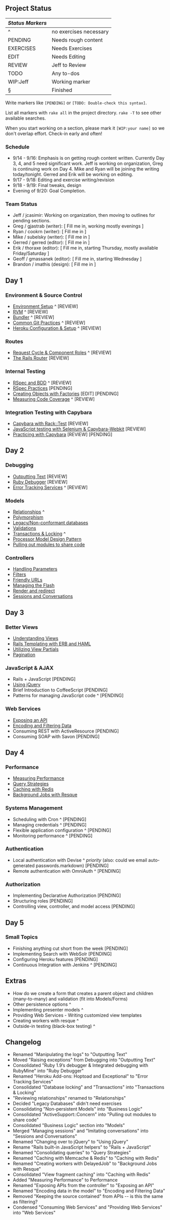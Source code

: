 ## Project Status

|         *Status Markers*          ||
| :-- | :--------------------------- |
|  ^  | no exercises necessary       |
|  PENDING   | Needs rough content   |
|  EXERCISES | Needs Exercises       |
|  EDIT      | Needs Editing         |
|  REVIEW    | Jeff to Review        |
|  TODO      | Any to-dos            |
|  WIP:Jeff  | Working marker        |
|  §         | Finished              |

Write markers like `[PENDING]` or `[TODO: Double-check this syntax]`.

List all markers with `rake all` in the project directory. `rake -T` to see other available searches.

When you start working on a section, please mark it `[WIP:your name]` so we don't overlap effort. Check-in early and often!

### Schedule

* 9/14 - 9/16: Emphasis is on getting rough content written. Currently Day 3, 4, and 5 need significant work. Jeff is working on organization, Greg is continuing work on Day 4. Mike and Ryan will be joining the writing today/tonight. Gerred and Erik will be working on editing.
* 9/17 - 9/18: Editing and exercise writing/revision
* 9/18 - 9/19: Final tweaks, design
* Evening of 9/20: Goal Completion.

### Team Status

* Jeff / jcasimir: Working on organization, then moving to outlines for pending sections.
* Greg / gjastrab (writer): [ Fill me in, working mostly evenings ]
* Ryan / cookrn (writer): [ Fill me in ]
* Mike / subelsky (writer): [ Fill me in ]
* Gerred / gerred (editor): [ Fill me in ]
* Erik / thoraxe (editor): [ Fill me in, starting Thursday, mostly available Friday/Saturday ]
* Geoff / gmassanek (editor): [ Fill me in, starting Wednesday ]
* Brandon / imathis (design): [ Fill me in ]

## Day 1

###	Environment & Source Control

* [Environment Setup](environment/environment.markdown) ^ [REVIEW]
* [RVM](environment/rvm.markdown) ^ [REVIEW]
* [Bundler](environment/bundler.markdown) ^ [REVIEW]
* [Common Git Practices](environment/git_strategy.markdown) ^ [REVIEW]
* [Heroku Configuration & Setup](environment/heroku.markdown) ^ [REVIEW]

###	Routes

* [Request Cycle & Component Roles](routes/request_cycle.markdown) ^ [REVIEW]
* [The Rails Router](routes/router.markdown) [REVIEW]

###	Internal Testing

* [RSpec and BDD](internal_testing/rspec_and_bdd.markdown) ^ [REVIEW]
* [RSpec Practices](internal_testing/rspec_practices.markdown) [PENDING]
* [Creating Objects with Factories](internal_testing/factories.markdown) [EDIT] [PENDING]
* [Measuring Code Coverage](internal_testing/code_coverage.markdown) ^ [REVIEW]

###	Integration Testing with Capybara

* [Capybara with Rack::Test](capybara/capybara_with_rack_test.markdown) [REVIEW]
* [JavaScript testing with Selenium & Capybara-Webkit](capybara/capybara_with_selenium_and_webkit.markdown) [REVIEW]
* [Practicing with Capybara](capybara/capybara_practice.markdown) [REVIEW] [PENDING]

## Day 2

###	Debugging

* [Outputting Text](debugging/outputting_text.markdown) [REVIEW]
* [Ruby Debugger](debugging/debugger.markdown) [REVIEW]
* [Error Tracking Services](debugging/error_services.markdown) ^ [REVIEW]

###	Models

* [Relationships](models/relationships.markdown) ^
* [Polymorphism](models/polymorphism.markdown)
* [Legacy/Non-conformant databases](models/legacy_databases.markdown)
* [Validations](models/validations.markdown)
* [Transactions & Locking](models/transactions.markdown) ^
* [Processor Model Design Pattern](models/processor_models.markdown)
* [Pulling out modules to share code](models/modules.markdown)

###	Controllers

* [Handling Parameters](controllers/parameters.markdown)
* [Filters](controllers/filters.markdown)
* [Friendly URLs](controllers/friendly-urls.markdown)
* [Managing the Flash](controllers/flash.markdown)
* [Render and redirect](controllers/render_and_redirect.markdown)
* [Sessions and Conversations](controllers/sessions_and_conversations.markdown)

## Day 3

###	Better Views

* [Understanding Views](better_views/understanding_views.markdown)
* [Rails Templating with ERB and HAML](better_views/erb_and_haml.markdown)
* [Utilizing View Partials](better_views/view_partials.markdown)
* [Pagination](better_views/pagination.markdown)

###	JavaScript & AJAX

* Rails + JavaScript [PENDING]
* [Using jQuery](javascript/jquery.markdown)
* Brief Introduction to CoffeeScript [PENDING]
* Patterns for managing JavaScript code ^ [PENDING]

###	Web Services

* [Exposing an API](web_services/api.markdown)
* [Encoding and Filtering Data](web_services/encoding_and_filtering.markdown)
* Consuming REST with ActiveResource [PENDING]
* Consuming SOAP with Savon [PENDING]

## Day 4

### Performance

* [Measuring Performance](performance/measuring.markdown)
* [Query Strategies](performance/queries.markdown)
* [Caching with Redis](performance/caching.markdown)
* [Background Jobs with Resque](performance/background_jobs.markdown)

### Systems Management

* Scheduling with Cron ^ [PENDING]
* Managing credentials ^ [PENDING]
* Flexible application configuration ^ [PENDING]
* Monitoring performance ^ [PENDING]

### Authentication

* Local authentication with Devise ^ *priority* (also: could we email auto-generated passwords.markdown)  [PENDING]
* Remote authentication with OmniAuth ^ [PENDING]

### Authorization

* Implementing Declarative Authorization [PENDING]
* Structuring roles [PENDING]
* Controlling view, controller, and model access [PENDING]

## Day 5

###	Small Topics

* Finishing anything cut short from the week [PENDING]
* Implementing Search with WebSolr [PENDING]
* Configuring Heroku features [PENDING]
* Continuous Integration with Jenkins ^ [PENDING] 

## Extras

* How do we create a form that creates a parent object and children (many-to-many) and validation (fit into Models/Forms)
* Other persistence options ^
* Implementing presenter models ^
*	Providing Web Services - Writing customized view templates
*	Creating workers with resque ^
*	Outside-in testing (black-box testing) ^

## Changelog

* Renamed "Manipulating the logs" to "Outputting Text"
* Moved "Raising exceptions" from Debugging into "Outputting Text"
* Consolidated "Ruby 1.9’s debugger & Integrated debugging with RubyMine" into "Ruby Debugger"
* Renamed "Heroku Add-ons: Hoptoad and Exceptional" to "Error Tracking Services"
* Consolidated "Database locking" and "Transactions" into "Transactions & Locking"
* "Reviewing relationships" renamed to "Relationships"
* Decided "Legacy Databases" didn't need exercises
* Consolidating "Non-persistent Models" into "Business Logic"
* Consolidated "ActiveSupport::Concern" into "Pulling out modules to share code"
* Consolidated "Business Logic" section into "Models"
* Merged "Managing sessions" and "Imitating conversations" into "Sessions and Conversations"
* Renamed "Changing over to jQuery" to "Using jQuery"
* Rename "Rails built-in JavaScript helpers" to "Rails + JavaScript"
* Renamed "Consolidating queries" to "Query Strategies"
* Renamed "Caching with Memcache & Redis" to "Caching with Redis"
* Renamed "Creating workers with DelayedJob" to "Background Jobs with Resque"
* Consolidated "View fragment caching" into "Caching with Redis"
* Added "Measuring Performance" to Performance
* Renamed "Exposing APIs from the controller" to "Exposing an API"
* Renamed "Encoding data in the model" to "Encoding and Filtering Data"
* Removed "Keeping the source contained" from APIs -- is this the same as filtering?
* Condensed "Consuming Web Services" and "Providing Web Services" into "Web Services"